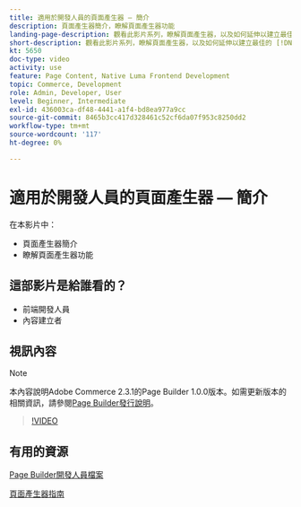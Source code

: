 ```yaml
---
title: 適用於開發人員的頁面產生器 — 簡介
description: 頁面產生器簡介，瞭解頁面產生器功能
landing-page-description: 觀看此影片系列，瞭解頁面產生器，以及如何延伸以建立最佳的 [!DNL Commerce] 店面體驗。
short-description: 觀看此影片系列，瞭解頁面產生器，以及如何延伸以建立最佳的 [!DNL Commerce] 店面體驗。
kt: 5650
doc-type: video
activity: use
feature: Page Content, Native Luma Frontend Development
topic: Commerce, Development
role: Admin, Developer, User
level: Beginner, Intermediate
exl-id: 436003ca-df48-4441-a1f4-bd8ea977a9cc
source-git-commit: 8465b3cc417d328461c52cf6da07f953c8250dd2
workflow-type: tm+mt
source-wordcount: '117'
ht-degree: 0%

---
```


# 適用於開發人員的頁面產生器 — 簡介

在本影片中：

- 頁面產生器簡介
- 瞭解頁面產生器功能

## 這部影片是給誰看的？

- 前端開發人員
- 內容建立者

## 視訊內容

>[!NOTE]
>
>本內容說明Adobe Commerce 2.3.1的Page Builder 1.0.0版本。如需更新版本的相關資訊，請參閱[Page Builder發行說明](https://experienceleague.adobe.com/docs/commerce-admin/page-builder/release-notes.html?lang=zh-Hant)。

>[!VIDEO](https://video.tv.adobe.com/v/35709?quality=12&learn=on)

## 有用的資源

[Page Builder開發人員檔案](https://developer.adobe.com/commerce/frontend-core/page-builder/)

[頁面產生器指南](https://experienceleague.adobe.com/docs/commerce-admin/page-builder/introduction.html?lang=zh-Hant)
